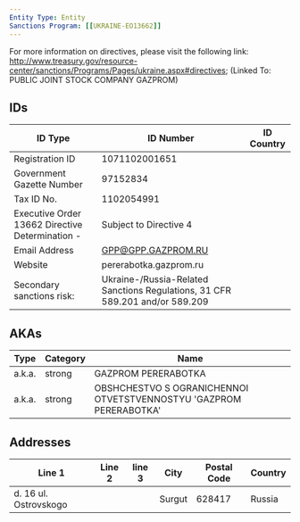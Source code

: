 ```yaml
---
Entity Type: Entity
Sanctions Program: [[UKRAINE-EO13662]]
---
```

For more information on directives, please visit the following link: http://www.treasury.gov/resource-center/sanctions/Programs/Pages/ukraine.aspx#directives; (Linked To: PUBLIC JOINT STOCK COMPANY GAZPROM)

## IDs
| ID Type | ID Number | ID Country |
|---------|-----------|------------|
| Registration ID | 1071102001651 |  |
| Government Gazette Number | 97152834 |  |
| Tax ID No. | 1102054991 |  |
| Executive Order 13662 Directive Determination - | Subject to Directive 4 |  |
| Email Address | GPP@GPP.GAZPROM.RU |  |
| Website | pererabotka.gazprom.ru |  |
| Secondary sanctions risk: | Ukraine-/Russia-Related Sanctions Regulations, 31 CFR 589.201 and/or 589.209 |  |


## AKAs
| Type | Category | Name      | 
|------|----------|-----------|
| a.k.a. | strong | GAZPROM PERERABOTKA |
| a.k.a. | strong | OBSHCHESTVO S OGRANICHENNOI OTVETSTVENNOSTYU 'GAZPROM PERERABOTKA' |


## Addresses
| Line 1 | Line 2 | line 3 | City | Postal Code| Country | 
|--------|--------|--------|------|------------|---------|
| d. 16 ul. Ostrovskogo |  |  | Surgut | 628417 | Russia |

